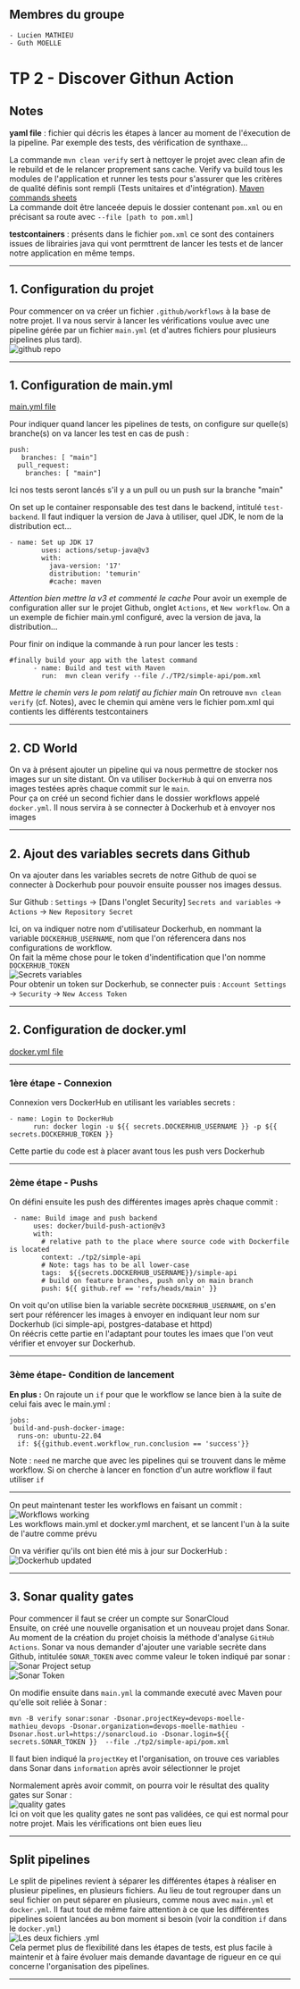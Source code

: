 ## Membres du groupe
    - Lucien MATHIEU
    - Guth MOELLE
    
# TP 2 - Discover Githun Action

## Notes
**yaml file** : fichier qui décris les étapes à lancer au moment de l'éxecution de la pipeline. Par exemple des tests, des vérification de synthaxe...

La commande `mvn clean verify` sert à nettoyer le projet avec clean afin de le rebuild et de le relancer proprement sans cache. Verify va build tous les modules de l'application et runner les tests pour s'assurer que les critères de qualité définis sont rempli (Tests unitaires et d'intégration). [Maven commands sheets](https://www.digitalocean.com/community/tutorials/maven-commands-options-cheat-sheet)\
La commande doit être lanceée depuis le dossier contenant `pom.xml` ou en précisant sa route avec `--file [path to pom.xml]`

**testcontainers** : présents dans le fichier `pom.xml` ce sont des containers issues de librairies java qui vont permttrent de lancer les tests et de lancer notre application en même temps.

---
## 1. Configuration du projet
Pour commencer on va créer un fichier `.github/workflows` à la base de notre projet. Il va nous servir à lancer les vérifications voulue avec une pipeline gérée par un fichier `main.yml` (et d'autres fichiers pour plusieurs pipelines plus tard).\
![github repo](./screenshot/workflowsFolder.PNG)

---
## 1. Configuration de main.yml
[main.yml file](../../.github\workflows\main.yml)

Pour indiquer quand lancer les  pipelines de tests, on configure sur quelle(s) branche(s) on va lancer les test en cas de push :
```
push:
   branches: [ "main"]
  pull_request:
    branches: [ "main"]
```
Ici nos tests seront lancés s'il y a un pull ou un push sur la branche "main"

On set up le container responsable des test dans le backend, intitulé `test-backend`. Il faut indiquer la version de Java à utiliser, quel JDK, le nom de la distribution ect...
```
- name: Set up JDK 17
        uses: actions/setup-java@v3
        with:
          java-version: '17'
          distribution: 'temurin'
          #cache: maven
```
*Attention bien mettre la v3 et commenté le cache*
Pour avoir un exemple de configuration aller sur le projet Github, onglet `Actions`, et `New workflow`. On a un exemple de fichier main.yml configuré, avec la version de java, la distribution...

Pour finir on indique la commande à run pour lancer les tests :
```
#finally build your app with the latest command
      - name: Build and test with Maven
        run:  mvn clean verify --file /./TP2/simple-api/pom.xml
```
*Mettre le chemin vers le pom relatif au fichier main*
On retrouve `mvn clean verify` (cf. Notes), avec le chemin qui amène vers le fichier pom.xml qui contients les différents testcontainers

---
## 2. CD World
On va à présent ajouter un pipeline qui va nous permettre de stocker nos images sur un site distant. On va utiliser `DockerHub` à qui on enverra nos images testées après chaque commit sur le `main`.\
Pour ça on créé un second fichier dans le dossier workflows appelé `docker.yml`. Il nous servira à se connecter à Dockerhub et à envoyer nos images

---
## 2. Ajout des variables secrets dans Github
On va ajouter dans les variables secrets de notre Github de quoi se connecter à Dockerhub pour pouvoir ensuite pousser nos images dessus.

Sur Github : `Settings` -> [Dans l'onglet Security] `Secrets and variables` -> `Actions` -> `New Repository Secret`

Ici, on va indiquer notre nom d'utilisateur Dockerhub, en nommant la variable `DOCKERHUB_USERNAME`, nom que l'on réferencera dans nos configurations de workflow.\
On fait la même chose pour le token d'indentification que l'on nomme `DOCKERHUB_TOKEN`\
![Secrets variables](./screenshot/secretsVariables.PNG)\
Pour obtenir un token sur Dockerhub, se connecter puis : `Account Settings` -> `Security` -> `New Access Token`

---
## 2. Configuration de docker.yml
[docker.yml file](../../.github\workflows\docker.yml)

---
### 1ère étape - Connexion
Connexion vers DockerHub en utilisant les variables secrets :
```
- name: Login to DockerHub
      run: docker login -u ${{ secrets.DOCKERHUB_USERNAME }} -p ${{ secrets.DOCKERHUB_TOKEN }}
```
Cette partie du code est à placer avant tous les push vers Dockerhub

---
### 2ème étape - Pushs
On défini ensuite les push des différentes images après chaque commit :
```
 - name: Build image and push backend
      uses: docker/build-push-action@v3
      with:
        # relative path to the place where source code with Dockerfile is located
        context: ./tp2/simple-api
        # Note: tags has to be all lower-case
        tags:  ${{secrets.DOCKERHUB_USERNAME}}/simple-api
        # build on feature branches, push only on main branch
        push: ${{ github.ref == 'refs/heads/main' }}
```
On voit qu'on utilise bien la variable secrète `DOCKERHUB_USERNAME`, on s'en sert pour référencer les images à envoyer en indiquant leur nom sur Dockerhub (ici simple-api, postgres-database et httpd)\
On réécris cette partie en l'adaptant pour toutes les imaes que l'on veut vérifier et envoyer sur Dockerhub.

---
### 3ème étape- Condition de lancement
**En plus :** On rajoute un `if` pour que le workflow se lance bien à la suite de celui fais avec le main.yml :
```
jobs: 
 build-and-push-docker-image:
  runs-on: ubuntu-22.04
  if: ${{github.event.workflow_run.conclusion == 'success'}}
```
Note : `need` ne marche que avec les pipelines qui se trouvent dans le même workflow. Si on cherche à lancer en fonction d'un autre workflow il faut utiliser `if`

---
On peut maintenant tester les workflows en faisant un commit :\
![Workflows working](./screenshot/workflowsWorking.PNG)\
Les workflows main.yml et docker.yml marchent, et se lancent l'un à la suite de l'autre comme prévu

On va vérifier qu'ils ont bien été mis à jour sur DockerHub :\
![Dockerhub updated](./screenshot/DockerhubUpdated.PNG)

---
## 3. Sonar quality gates
Pour commencer il faut se créer un compte sur SonarCloud\
Ensuite, on créé une nouvelle organisation et un nouveau projet dans Sonar. Au moment de la création du projet choisis la méthode d'analyse `GitHub Actions`. Sonar va nous demander d'ajouter une variable secrète dans Github, intitulée `SONAR_TOKEN` avec comme valeur le token indiqué par sonar :\
![Sonar Project setup](./screenshot/sonarProjectSetup.PNG)\
![Sonar Token](./screenshot/sonarToken.PNG)

On modifie ensuite dans `main.yml` la commande executé avec Maven pour qu'elle soit reliée à Sonar :
```
mvn -B verify sonar:sonar -Dsonar.projectKey=devops-moelle-mathieu_devops -Dsonar.organization=devops-moelle-mathieu -Dsonar.host.url=https://sonarcloud.io -Dsonar.login=${{ secrets.SONAR_TOKEN }}  --file ./tp2/simple-api/pom.xml
```
Il faut bien indiqué la `projectKey` et l'organisation, on trouve ces variables dans Sonar dans `information` après avoir sélectionner le projet

Normalement après avoir commit, on pourra voir le résultat des quality gates sur Sonar :\
![quality gates](./screenshot/qualityGates.PNG)\
Ici on voit que les quality gates ne sont pas validées, ce qui est normal pour notre projet. Mais les vérifications ont bien eues lieu

---
## Split pipelines
Le split de pipelines revient à séparer les différentes étapes à réaliser en plusieur pipelines, en plusieurs fichiers. Au lieu de tout regrouper dans un seul fichier on peut séparer en plusieurs, comme nous avec `main.yml` et `docker.yml`. Il faut tout de même faire attention à ce que les différentes pipelines soient lancées au bon moment si besoin (voir la condition `if` dans le `docker.yml`)\
![Les deux fichiers .yml](./screenshot/ymlFiles.PNG)\
Cela permet plus de flexibilité dans les étapes de tests, est plus facile à maintenir et à faire évoluer mais demande davantage de rigueur en ce qui concerne l'organisation des pipelines.

---
